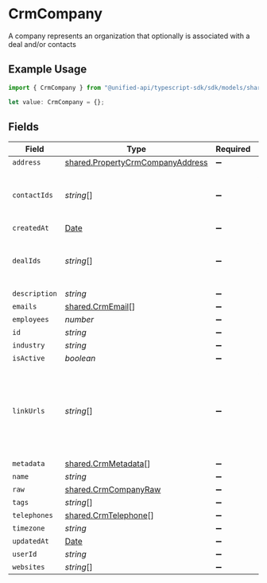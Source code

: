 # CrmCompany

A company represents an organization that optionally is associated with a deal and/or contacts

## Example Usage

```typescript
import { CrmCompany } from "@unified-api/typescript-sdk/sdk/models/shared";

let value: CrmCompany = {};
```

## Fields

| Field                                                                                         | Type                                                                                          | Required                                                                                      | Description                                                                                   |
| --------------------------------------------------------------------------------------------- | --------------------------------------------------------------------------------------------- | --------------------------------------------------------------------------------------------- | --------------------------------------------------------------------------------------------- |
| `address`                                                                                     | [shared.PropertyCrmCompanyAddress](../../../sdk/models/shared/propertycrmcompanyaddress.md)   | :heavy_minus_sign:                                                                            | N/A                                                                                           |
| `contactIds`                                                                                  | *string*[]                                                                                    | :heavy_minus_sign:                                                                            | An array of contact IDs associated with this company                                          |
| `createdAt`                                                                                   | [Date](https://developer.mozilla.org/en-US/docs/Web/JavaScript/Reference/Global_Objects/Date) | :heavy_minus_sign:                                                                            | N/A                                                                                           |
| `dealIds`                                                                                     | *string*[]                                                                                    | :heavy_minus_sign:                                                                            | An array of deal IDs associated with this contact                                             |
| `description`                                                                                 | *string*                                                                                      | :heavy_minus_sign:                                                                            | N/A                                                                                           |
| `emails`                                                                                      | [shared.CrmEmail](../../../sdk/models/shared/crmemail.md)[]                                   | :heavy_minus_sign:                                                                            | N/A                                                                                           |
| `employees`                                                                                   | *number*                                                                                      | :heavy_minus_sign:                                                                            | N/A                                                                                           |
| `id`                                                                                          | *string*                                                                                      | :heavy_minus_sign:                                                                            | N/A                                                                                           |
| `industry`                                                                                    | *string*                                                                                      | :heavy_minus_sign:                                                                            | N/A                                                                                           |
| `isActive`                                                                                    | *boolean*                                                                                     | :heavy_minus_sign:                                                                            | N/A                                                                                           |
| `linkUrls`                                                                                    | *string*[]                                                                                    | :heavy_minus_sign:                                                                            | Additional URLs associated with the contact e.g., LinkedIn, website, etc                      |
| `metadata`                                                                                    | [shared.CrmMetadata](../../../sdk/models/shared/crmmetadata.md)[]                             | :heavy_minus_sign:                                                                            | N/A                                                                                           |
| `name`                                                                                        | *string*                                                                                      | :heavy_minus_sign:                                                                            | N/A                                                                                           |
| `raw`                                                                                         | [shared.CrmCompanyRaw](../../../sdk/models/shared/crmcompanyraw.md)                           | :heavy_minus_sign:                                                                            | N/A                                                                                           |
| `tags`                                                                                        | *string*[]                                                                                    | :heavy_minus_sign:                                                                            | N/A                                                                                           |
| `telephones`                                                                                  | [shared.CrmTelephone](../../../sdk/models/shared/crmtelephone.md)[]                           | :heavy_minus_sign:                                                                            | N/A                                                                                           |
| `timezone`                                                                                    | *string*                                                                                      | :heavy_minus_sign:                                                                            | N/A                                                                                           |
| `updatedAt`                                                                                   | [Date](https://developer.mozilla.org/en-US/docs/Web/JavaScript/Reference/Global_Objects/Date) | :heavy_minus_sign:                                                                            | N/A                                                                                           |
| `userId`                                                                                      | *string*                                                                                      | :heavy_minus_sign:                                                                            | N/A                                                                                           |
| `websites`                                                                                    | *string*[]                                                                                    | :heavy_minus_sign:                                                                            | N/A                                                                                           |